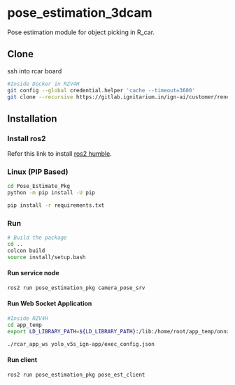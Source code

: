 # pose_estimation_3dcam

Pose estimation module for object picking in R_car.

## Clone
ssh into rcar board

```bash
#Inside Docker in RZV4H
git config --global credential.helper 'cache --timeout=3600'
git clone --recursive https://gitlab.ignitarium.in/ign-ai/customer/renesas/rcar/Pose_Estimate_Pkg.git --depth=1
```

## Installation
### Install ros2
Refer this link to install [ros2 humble](https://docs.ros.org/en/humble/Installation.html).

### Linux (PIP Based)

```bash
cd Pose_Estimate_Pkg
python -m pip install -U pip

pip install -r requirements.txt
```

### Run
```bash
# Build the package
cd ..
colcon build
source install/setup.bash 
```

#### Run service node

```bash
ros2 run pose_estimation_pkg camera_pose_srv
```

#### Run Web Socket Application
```bash
#Inside RZV4H
cd app_temp
export LD_LIBRARY_PATH=${LD_LIBRARY_PATH}:/lib:/home/root/app_temp/onnxruntime-linux-aarch64-1.17.1/lib:/home/root/app_temp

./rcar_app_ws yolo_v5s_ign-app/exec_config.json
```
#### Run client

```bash
ros2 run pose_estimation_pkg pose_est_client
```
